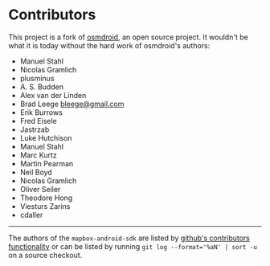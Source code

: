 # Contributors

This project is a fork of [osmdroid](http://code.google.com/p/osmdroid/), an
open source project. It wouldn't be what it is today without the hard work
of osmdroid's authors:

* Manuel Stahl
* Nicolas Gramlich
* plusminus
* A. S. Budden
* Alex van der Linden
* Brad Leege <bleege@gmail.com>
* Erik Burrows
* Fred Eisele
* Jastrzab
* Luke Hutchison
* Manuel Stahl
* Marc Kurtz
* Martin Pearman
* Neil Boyd
* Nicolas Gramlich
* Oliver Seiler
* Theodore Hong
* Viesturs Zarins
* cdaller

---

The authors of the `mapbox-android-sdk` are listed by [github's contributors functionality](https://github.com/mapbox/mapbox-android-sdk/graphs/contributors)
or can be listed by running `git log --format='%aN' | sort -u` on a source
checkout.
